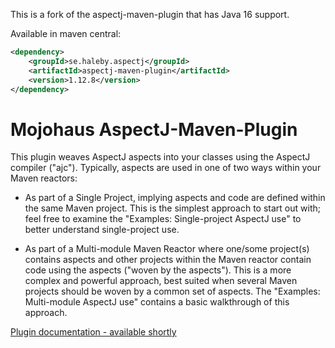 This is a fork of the aspectj-maven-plugin that has Java 16 support.

Available in maven central:

```xml
<dependency>
	<groupId>se.haleby.aspectj</groupId>
	<artifactId>aspectj-maven-plugin</artifactId>
	<version>1.12.8</version>
</dependency>
```

# Mojohaus AspectJ-Maven-Plugin

This plugin  weaves AspectJ aspects into your classes using the AspectJ compiler ("ajc").
Typically, aspects are used in one of two ways within your Maven reactors:

  * As part of a Single Project, implying aspects and code are defined within the same Maven project.
    This is the simplest approach to start out with; feel free to examine the
    "Examples: Single-project AspectJ use" to better understand single-project use.

  * As part of a Multi-module Maven Reactor where one/some project(s) contains aspects and other
    projects within the Maven reactor contain code using the aspects ("woven by the aspects").
    This is a more complex and powerful approach, best suited when several Maven projects should be woven
    by a common set of aspects. The "Examples: Multi-module AspectJ use" contains a basic walkthrough
    of this approach.
    
[Plugin documentation - available shortly](http://www.mojohaus.org/aspectj-maven-plugin/)
